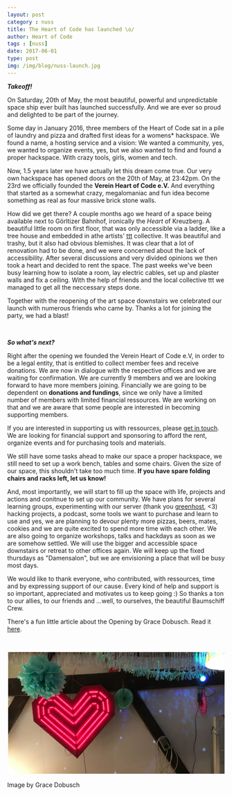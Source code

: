 ```yaml
---
layout: post
category : nuss
title: The Heart of Code has launched \o/
author: Heart of Code
tags : [nuss]
date: 2017-06-01
type: post
img: /img/blog/nuss-launch.jpg
---
```


***Takeoff!***

On Saturday, 20th of May, the most beautiful, powerful and unpredictable space ship ever built has launched successfully. And we are ever so proud and delighted to be part of the journey.  

Some day in January 2016, three members of the Heart of Code sat in a pile of laundry and pizza and drafted first ideas for a womens* hackspace. We found a name, a hosting service and a vision: We wanted a community, yes, we wanted to organize events, yes, but we also wanted to find and found a proper hackspace. With crazy tools, girls, women and tech.  

Now, 1.5 years later we have actually let this dream come true. Our very own hackspace has opened doors on the 20th of May, at 23:42pm. On the 23rd we officially founded the **Verein Heart of Code e.V.** And everything that started as a somewhat crazy, megalomaniac and fun idea become something as real as four massive brick stone walls.


How did we get there? A couple months ago we heard of a space being available next to Görltizer Bahnhof, ironically the _Heart_ of Kreuzberg. A beautiful little room on first floor, that was only accessible via a ladder, like a tree house and embedded in athe artists' <a href="http://werkstatttraum.com/de/">ttt</a>  collective. It was beautiful and trashy, but it also had obvious blemishes. It was clear that a lot of renovation had to be done, and we were concerned about the lack of accessibility. After several discussions and very divided opinions we then took a heart and decided to rent the space. The past weeks we've been busy learning how to isolate a room, lay electric cables, set up and plaster walls and fix a ceiling. With the help of friends and the local collective ttt we managed to get all the neccessary steps done. 

Together with the reopening of the art space downstairs we celebrated our launch with numerous friends who came by. Thanks a lot for joining the party, we had a blast!  

&nbsp;


***So what's next?***

Right after the opening we founded the Verein Heart of Code e.V, in order to be a legal entity, that is entitled to collect member fees and receive donations. We are now in dialogue with the respective offices and we are waiting for confirmation. We are currently 9 members and we are looking forward to have more members joining. Financially we are going to be dependent on **donations and fundings**, since we only have a limited number of members with limited financial ressources. We are working on that and we are aware that some people are interested in becoming supporting members.  

If you are interested in supporting us with ressources, please <a href="mailto:hello@heartofcode.org">get in touch</a>. We are looking for financial support and sponsoring to afford the rent, organize events and for purchasing tools and materials. 

We still have some tasks ahead to make our space a proper hackspace, we still need to set up a work bench, tables and some chairs. Given the size of our space, this shouldn't take too much time. **If you have spare folding chairs and racks left, let us know!**  

And, most importantly, we will start to fill up the space with life, projects and actions and conitnue to set up our community. We have plans for several learning groups, experimenting with our server (thank you <a href="https://greenhost.net">greenhost</a>, <3) hacking projects, a podcast, some tools we want to purchase and learn to use and yes, we are planning to devour plenty more pizzas, beers, mates, cookies and we are quite excited to spend more time with each other. We are also going to organize workshops, talks and hackdays as soon as we are somehow settled. We will use the bigger and accessible space downstairs or retreat to other offices again. We will keep up the fixed thursdays as "Damensalon", but we are envisioning a place that will be busy most days.  

We would like to thank everyone, who contributed, with ressources, time and by expressing support of our cause. Every kind of help and support is so important, appreciated and motivates us to keep going :)  So thanks a ton to our allies, to our friends and ...well, to ourselves, the beautiful Baumschiff Crew.  

There's a fun little article about the Opening by Grace Dobusch. Read it <a href="https://www.heise.de/make/meldung/Berliner-Hackspace-Heart-of-Code-bringt-Frauen-nach-oben-3727196.html">here</a>.

&nbsp;


<p align="center">
  <img src="/img/blog/nuss-launch-4.jpg" width="500"/> 
</p>
Image by Grace Dobusch
